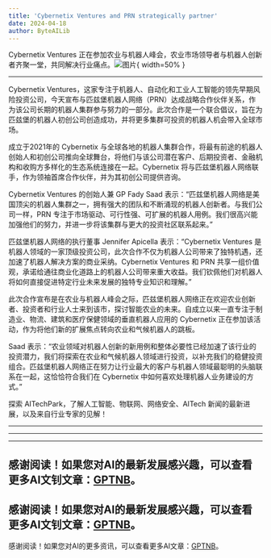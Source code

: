 ```yaml
---
title: 'Cybernetix Ventures and PRN strategically partner'
date: 2024-04-18
author: ByteAILib
---
```


Cybernetix Ventures 正在参加农业与机器人峰会，农业市场领导者与机器人创新者齐聚一堂，共同解决行业痛点。![图片](https://ai-techpark.com/wp-content/uploads/2020/06/Buyer-Guide-500x281-1.jpg){ width=50% }

---
Cybernetix Ventures，这家专注于机器人、自动化和工业人工智能的领先早期风险投资公司，今天宣布与匹兹堡机器人网络（PRN）达成战略合作伙伴关系，作为该公司长期的机器人集群参与努力的一部分。此次合作是一个联合倡议，旨在为匹兹堡的机器人初创公司创造成功，并将更多集群可投资的机器人机会带入全球市场。

成立于2021年的 Cybernetix 与全球各地的机器人集群合作，将最有前途的机器人创始人和初创公司推向全球舞台，将他们与该公司潜在客户、后期投资者、金融机构和收购方多样化的生态系统连接在一起。Cybernetix 将与匹兹堡机器人网络联手，作为领袖首席合作伙伴，并为其初创公司提供咨询。

Cybernetix Ventures 的创始人兼 GP Fady Saad 表示：“匹兹堡机器人网络是美国顶尖的机器人集群之一，拥有强大的团队和不断涌现的机器人创新者。与我们公司一样，PRN 专注于市场驱动、可行性强、可扩展的机器人用例。我们很高兴能加强他们的努力，并进一步将该集群与更大的投资社区联系起来。”

匹兹堡机器人网络的执行董事 Jennifer Apicella 表示：“Cybernetix Ventures 是机器人领域的一家顶级投资公司，此次合作不仅为机器人公司带来了独特机遇，还加速了机器人解决方案的商业采纳。Cybernetix Ventures 和 PRN 共享一组价值观，承诺给通往商业化道路上的机器人公司带来重大收益。我们钦佩他们对机器人将如何直接促进特定行业未来发展的独特专业知识和理解。”

此次合作宣布是在农业与机器人峰会之际，匹兹堡机器人网络正在欢迎农业创新者、投资者和行业人士来到该市，探讨智能农业的未来。自成立以来一直专注于制造业、物流、建筑和医疗保健领域的垂直机器人应用的 Cybernetix 正在参加该活动，作为将他们新的扩展焦点转向农业和气候机器人的跳板。

Saad 表示：“农业领域对机器人创新的新用例和整体必要性已经加速了该行业的投资潜力，我们将探索在农业和气候机器人领域进行投资，以补充我们的稳健投资组合。匹兹堡机器人网络正在努力让行业最大的客户与机器人领域最聪明的头脑联系在一起，这恰恰符合我们在 Cybernetix 中如何喜欢处理机器人业务建设的方式。”

探索 AITechPark，了解人工智能、物联网、网络安全、AITech 新闻的最新进展，以及来自行业专家的见解！ 

---
---

---
感谢阅读！如果您对AI的最新发展感兴趣，可以查看更多AI文钊文章：[GPTNB](https://gptnb.com)。
---
感谢阅读！如果您对AI的最新发展感兴趣，可以查看更多AI文钊文章：[GPTNB](https://gptnb.com)。
---
感谢阅读！如果您对AI的更多资讯，可以查看更多AI文章：[GPTNB](https://gptnb.com)。